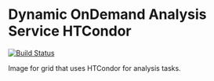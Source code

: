 # Dynamic OnDemand Analysis Service HTCondor

[![Build Status](https://travis-ci.org/DODAS-TS/docker-img_htcondor.svg?branch=master)](https://travis-ci.org/DODAS-TS/docker-img_htcondor)

Image for grid that uses HTCondor for analysis tasks.